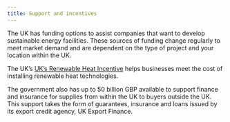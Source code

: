 ```yaml
---
title: Support and incentives 
---
```

The UK has funding options to assist companies that want to develop sustainable energy facilities. These sources of funding change regularly to meet market demand and are dependent on the type of project and your location within the UK.


The UK’s [UK’s Renewable Heat Incentive](https://www.ofgem.gov.uk/environmental-programmes/domestic-rhi) helps businesses meet the cost of installing renewable heat technologies.

The government also has up to 50 billion GBP available to support finance and insurance for   supplies from within the UK to buyers outside the UK. This support takes the form of guarantees, insurance and loans issued by its export credit agency, UK Export Finance.
